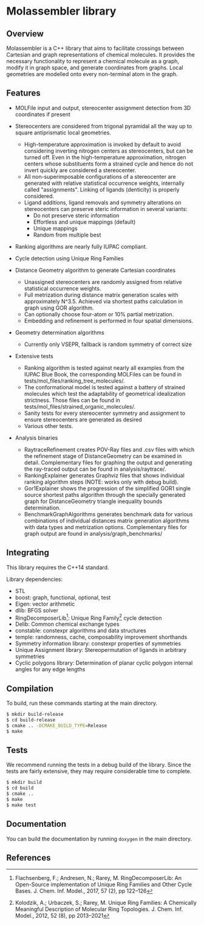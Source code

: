 # Molassembler library
## Overview

Molassembler is a C++ library that aims to facilitate crossings between
Cartesian and graph representations of chemical molecules. It provides the
necessary functionality to represent a chemical molecule as a graph, modify it
in graph space, and generate coordinates from graphs. Local geometries are
modelled onto every non-terminal atom in the graph.


## Features

- MOLFile input and output, stereocenter assignment detection from 3D
  coordinates if present
- Stereocenters are considered from trigonal pyramidal all the way up to square
  antiprismatic local geometries.

  - High-temperature approximation is invoked by default to avoid considering
    inverting nitrogen centers as stereocenters, but can be turned off. Even in
    the high-temperature approximation, nitrogen centers whose substituents
    form a strained cycle and hence do not invert quickly are considered a
    stereocenter.
  - All non-superimposable configurations of a stereocenter are generated with
    relative statistical occurrence weights, internally called "assignments".
    Linking of ligands (denticity) is properly considered.
  - Ligand additions, ligand removals and symmetry alterations on stereocenters
    can preserve steric information in several variants:
    - Do not preserve steric information
    - Effortless and unique mappings (default)
    - Unique mappings
    - Random from multiple best

- Ranking algorithms are nearly fully IUPAC compliant.
- Cycle detection using Unique Ring Families
- Distance Geometry algorithm to generate Cartesian coordinates

  - Unassigned stereocenters are randomly assigned from relative statistical
    occurrence weights.
  - Full metrization during distance matrix generation scales with approximately
    N^3.5. Achieved via shortest paths calculation in graph using GOR algorithm.
  - Can optionally choose four-atom or 10% partial metrization.
  - Embedding and refinement is performed in four spatial dimensions.

- Geometry determination algorithms

  - Currently only VSEPR, fallback is random symmetry of correct size

- Extensive tests

  - Ranking algorithm is tested against nearly all examples from the IUPAC Blue
    Book, the corresponding MOLFiles can be found in
    tests/mol_files/ranking_tree_molecules/.
  - The conformational model is tested against a battery of strained molecules
    which test the adaptability of geometrical idealization strictness. Those
    files can be found in tests/mol_files/strained_organic_molecules/.
  - Sanity tests for every stereocenter symmetry and assignment to ensure
    stereocenters are generated as desired
  - Various other tests.

- Analysis binaries

  - RaytraceRefinement creates POV-Ray files and .csv files with which the
    refinement stage of DistanceGeometry can be examined in detail.
    Complementary files for graphing the output and generating the ray-traced 
    output can be found in analysis/raytrace/.
  - RankingExplainer generates Graphviz files that shows individual ranking
    algorithm steps (NOTE: works only with debug build).
  - Gor1Explainer shows the progression of the simplified GOR1 single source
    shortest paths algorithm through the specially generated graph for
    DistanceGeometry triangle inequality bounds determination.
  - BenchmarkGraphAlgorithms generates benchmark data for various combinations
    of individual distances matrix generation algorithms with data types and
    metrization options. Complementary files for graph output are found in
    analysis/graph_benchmarks/


## Integrating

This library requires the C++14 standard.

Library dependencies:

- STL
- boost: graph, functional, optional, test
- Eigen: vector arithmetic
- dlib: BFGS solver
- RingDecomposerLib[^1]: Unique Ring Family[^2] cycle detection
- Delib: Common chemical exchange types
- constable: constexpr algorithms and data structures
- temple: randomness, cache, composability improvement shorthands
- Symmetry information library: constexpr properties of symmetries
- Unique Assignment library: Stereopermutation of ligands in arbitrary symmetries
- Cyclic polygons library: Determination of planar cyclic polygon internal
  angles for any edge lengths


## Compilation

To build, run these commands starting at the main directory. 

```bash
$ mkdir build-release
$ cd build-release
$ cmake .. -DCMAKE_BUILD_TYPE=Release
$ make
```


## Tests

We recommend running the tests in a debug build of the library. Since the tests
are fairly extensive, they may require considerable time to complete.

```bash
$ mkdir build
$ cd build
$ cmake ..
$ make
$ make test
```

## Documentation

You can build the documentation by running `doxygen` in the main directory.

## References

[^1]: Flachsenberg, F.; Andresen, N.; Rarey, M. RingDecomposerLib: An
  Open-Source implementation of Unique Ring Families and Other Cycle Bases. J.
  Chem. Inf.  Model., 2017, 57 (2), pp 122–126

[^2]: Kolodzik, A.; Urbaczek, S.; Rarey, M. Unique Ring Families: A Chemically
  Meaningful Description of Molecular Ring Topologies. J. Chem. Inf. Model.,
  2012, 52 (8), pp 2013–2021
